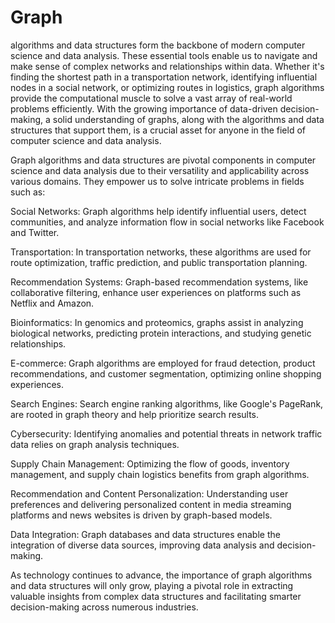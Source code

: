 # Graph
 algorithms and data structures form the backbone of modern computer science and data analysis.
 These essential tools enable us to navigate and make sense of complex networks and relationships within data.
 Whether it's finding the shortest path in a transportation network, identifying influential nodes in a social network, or optimizing routes in logistics,
 graph algorithms provide the computational muscle to solve a vast array of real-world problems efficiently. 
With the growing importance of data-driven decision-making, a solid understanding of graphs, along with the algorithms and data structures that support them, is a crucial asset for anyone in the field of computer science and data analysis.

Graph algorithms and data structures are pivotal components in computer science and data analysis due to their versatility and applicability across various domains. They empower us to solve intricate problems in fields such as:

Social Networks: Graph algorithms help identify influential users, detect communities, and analyze information flow in social networks like Facebook and Twitter.

Transportation: In transportation networks, these algorithms are used for route optimization, traffic prediction, and public transportation planning.

Recommendation Systems: Graph-based recommendation systems, like collaborative filtering, enhance user experiences on platforms such as Netflix and Amazon.

Bioinformatics: In genomics and proteomics, graphs assist in analyzing biological networks, predicting protein interactions, and studying genetic relationships.

E-commerce: Graph algorithms are employed for fraud detection, product recommendations, and customer segmentation, optimizing online shopping experiences.

Search Engines: Search engine ranking algorithms, like Google's PageRank, are rooted in graph theory and help prioritize search results.

Cybersecurity: Identifying anomalies and potential threats in network traffic data relies on graph analysis techniques.

Supply Chain Management: Optimizing the flow of goods, inventory management, and supply chain logistics benefits from graph algorithms.

Recommendation and Content Personalization: Understanding user preferences and delivering personalized content in media streaming platforms and news websites is driven by graph-based models.

Data Integration: Graph databases and data structures enable the integration of diverse data sources, improving data analysis and decision-making.

As technology continues to advance, the importance of graph algorithms and data structures will only grow, playing a pivotal role in extracting valuable insights from complex data structures and facilitating smarter decision-making across numerous industries.
